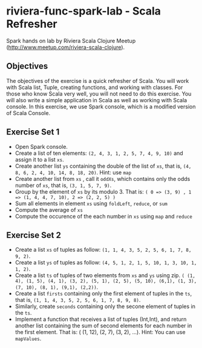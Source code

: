 riviera-func-spark-lab - Scala Refresher 
=========================================

Spark hands on lab by Riviera Scala Clojure Meetup (http://www.meetup.com/riviera-scala-clojure).

Objectives
-----------
The objectives of the exercise is a quick refresher of Scala. You will work with Scala list, Tuple, creating functions, and working with 
classes. For those who know Scala very well, you will not need to do this exercise.
You will also write a simple application in Scala as well as working with Scala console. In this exercise, we use Spark console, which is a modified version of Scala Console.


Exercise Set 1
---------------
* Open Spark console.
* Create a list of ten elements: ```(2, 4, 3, 1, 2, 5, 7, 4, 9, 10)``` and assign it to a list ```xs```.
* Create another list ```ys``` containing the double of the list of ```xs```, that is, ```(4, 8, 6, 2, 4, 10, 14, 8, 18, 20)```. Hint: use ```map``` 
* Create another list from ```xs``` , call it ```oddXs```, which contains only the odds number of ```xs```, that is, ```(3, 1, 5, 7, 9)```.
* Group by the element of ```xs``` by its modulo 3. That is: ```( 0 => (3, 9) , 1 => (1, 4, 4, 7, 10), 2 => (2, 2, 5) )``` 
* Sum all elements in element ```xs``` using ```foldLeft```, ```reduce```, or ```sum```
* Compute the average of ```xs```
* Compute the occurence of the each number in ```xs``` using ```map``` and ```reduce```

Exercise Set 2
---------------
* Create a list ```xs``` of tuples as follow: ```(1, 1, 4, 3, 5, 2, 5, 6, 1, 7, 8, 9, 2)```.
* Create a list ```ys``` of tuples as follow: ```(4, 5, 1, 2, 1, 5, 10, 1, 3, 10, 1, 1, 2)```.
* Create a list ```ts``` of tuples of two elements from ```xs``` and ```ys``` using zip.
 ```( (1, 4), (1, 5), (4, 1), (3, 2), (5, 1), (2, 5), (5, 10), (6,1), (1, 3), (7, 10), (8, 1), (9,1), (2,2))```.
* Create a list ```firsts``` containing only the first element of tuples in the ```ts```, that is, ```(1, 1, 4, 3, 5, 2, 5, 6, 1, 7, 8, 9, 8)```.
* Similarly, create ```seconds``` containing only the secone element of tuples in the ```ts```.
* Implement a function that receives a list of tuples (Int,Int), and return another list containing the sum of second elements for each number in 
  the first element. That is: ( (1, 12), (2, 7), (3, 2), ...). Hint: You can use  ```mapValues```.
